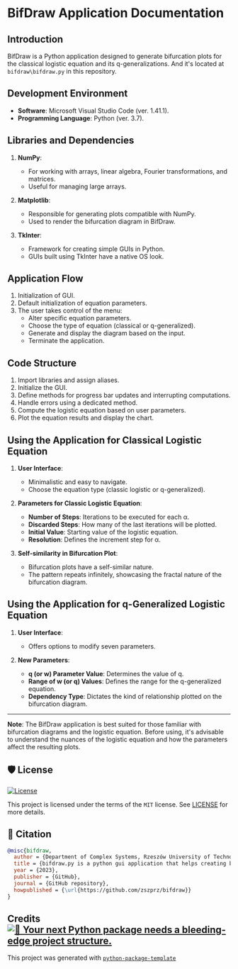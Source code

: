 # BifDraw Application Documentation

## Introduction

BifDraw is a Python application designed to generate bifurcation plots for the classical logistic equation and its q-generalizations.
And it's located at ```bifdraw\bifdraw.py``` in this repository.

## Development Environment

- **Software**: Microsoft Visual Studio Code (ver. 1.41.1).
- **Programming Language**: Python (ver. 3.7).

## Libraries and Dependencies

1. **NumPy**: 
   - For working with arrays, linear algebra, Fourier transformations, and matrices.
   - Useful for managing large arrays.
   
2. **Matplotlib**:
   - Responsible for generating plots compatible with NumPy.
   - Used to render the bifurcation diagram in BifDraw.

3. **TkInter**:
   - Framework for creating simple GUIs in Python.
   - GUIs built using TkInter have a native OS look.

## Application Flow

1. Initialization of GUI.
2. Default initialization of equation parameters.
3. The user takes control of the menu:
   - Alter specific equation parameters.
   - Choose the type of equation (classical or q-generalized).
   - Generate and display the diagram based on the input.
   - Terminate the application.

## Code Structure

1. Import libraries and assign aliases.
2. Initialize the GUI.
3. Define methods for progress bar updates and interrupting computations.
4. Handle errors using a dedicated method.
5. Compute the logistic equation based on user parameters.
6. Plot the equation results and display the chart.

## Using the Application for Classical Logistic Equation

1. **User Interface**:
   - Minimalistic and easy to navigate.
   - Choose the equation type (classic logistic or q-generalized).
   
2. **Parameters for Classic Logistic Equation**:
   - **Number of Steps**: Iterations to be executed for each α.
   - **Discarded Steps**: How many of the last iterations will be plotted.
   - **Initial Value**: Starting value of the logistic equation.
   - **Resolution**: Defines the increment step for α.

3. **Self-similarity in Bifurcation Plot**:
   - Bifurcation plots have a self-similar nature. 
   - The pattern repeats infinitely, showcasing the fractal nature of the bifurcation diagram.

## Using the Application for q-Generalized Logistic Equation

1. **User Interface**:
   - Offers options to modify seven parameters.

2. **New Parameters**:
   - **q (or w) Parameter Value**: Determines the value of q.
   - **Range of w (or q) Values**: Defines the range for the q-generalized equation.
   - **Dependency Type**: Dictates the kind of relationship plotted on the bifurcation diagram.

---

**Note**: The BifDraw application is best suited for those familiar with bifurcation diagrams and the logistic equation. Before using, it's advisable to understand the nuances of the logistic equation and how the parameters affect the resulting plots.

## 🛡 License

[![License](https://img.shields.io/github/license/zszprz/bifdraw)](https://github.com/zszprz/bifdraw/blob/master/LICENSE)

This project is licensed under the terms of the `MIT` license. See [LICENSE](https://github.com/zszprz/bifdraw/blob/master/LICENSE) for more details.

## 📃 Citation

```bibtex
@misc{bifdraw,
  author = {Department of Complex Systems, Rzeszów University of Technology},
  title = {bifdraw.py is a python gui application that helps creating bifuraction graphs},
  year = {2023},
  publisher = {GitHub},
  journal = {GitHub repository},
  howpublished = {\url{https://github.com/zszprz/bifdraw}}
}
```

## Credits [![🚀 Your next Python package needs a bleeding-edge project structure.](https://img.shields.io/badge/python--package--template-%F0%9F%9A%80-brightgreen)](https://github.com/TezRomacH/python-package-template)

This project was generated with [`python-package-template`](https://github.com/TezRomacH/python-package-template)
